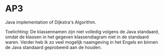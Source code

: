 # AP3
Java implementation of Dijkstra's Algorithm.


Toelichting:
De klassennamen zijn niet volledig volgens de Java standaard, omdat de klassen in het gegeven klassendiagram niet in de standaard waren. Verder heb ik zo veel mogelijk naamgeving in het Engels en binnen de Java standaard  geprobeerd aan de houden.
